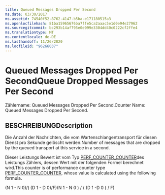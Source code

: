 ```yaml
---
title: Queued Messages Dropped Per Second
ms.date: 03/30/2017
ms.assetid: 74540f52-8762-4147-b5ba-e171180515a3
ms.openlocfilehash: 81ba15965676ba7ffe5ca2aaac5e1d0e94e27962
ms.sourcegitcommit: bc293b14af795e0e999e3304dd40c0222cf2ffe4
ms.translationtype: MT
ms.contentlocale: de-DE
ms.lasthandoff: 11/26/2020
ms.locfileid: "96266037"
---
```

# <a name="queue-dropped-messages-per-second"></a><span data-ttu-id="a8552-102">Queued Messages Dropped Per Second</span><span class="sxs-lookup"><span data-stu-id="a8552-102">Queue Dropped Messages Per Second</span></span>

<span data-ttu-id="a8552-103">Zählername: Queued Messages Dropped Per Second.</span><span class="sxs-lookup"><span data-stu-id="a8552-103">Counter Name: Queued Messages Dropped Per Second.</span></span>  
  
## <a name="description"></a><span data-ttu-id="a8552-104">BESCHREIBUNG</span><span class="sxs-lookup"><span data-stu-id="a8552-104">Description</span></span>  

 <span data-ttu-id="a8552-105">Die Anzahl der Nachrichten, die vom Wartenschlangentransport für diesen Dienst pro Sekunde gelöscht werden.</span><span class="sxs-lookup"><span data-stu-id="a8552-105">Number of messages that are dropped by the queued transport at this service in a second.</span></span>  
  
 <span data-ttu-id="a8552-106">Dieser Leistungs Bewert ist vom Typ [PERF_COUNTER_COUNTER](/previous-versions/windows/it-pro/windows-server-2003/cc740048(v=ws.10))des Leistungs Zählers, dessen Wert mit der folgenden Formel berechnet wird.</span><span class="sxs-lookup"><span data-stu-id="a8552-106">This counter is of performance counter type [PERF_COUNTER_COUNTER](/previous-versions/windows/it-pro/windows-server-2003/cc740048(v=ws.10)), whose value is calculated using the following formula.</span></span>  
  
 <span data-ttu-id="a8552-107">(N 1 - N 0)/( (D 1 - D 0)/F)</span><span class="sxs-lookup"><span data-stu-id="a8552-107">(N 1 - N 0 ) / ( (D 1 -D 0 ) / F)</span></span>
